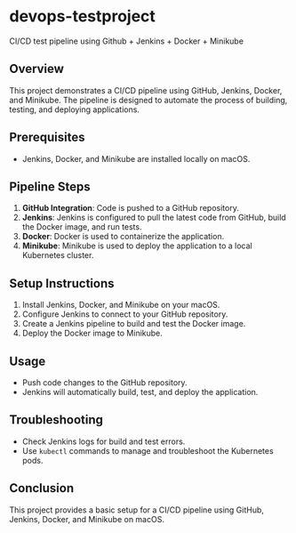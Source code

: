 # devops-testproject
CI/CD test pipeline using Github + Jenkins + Docker + Minikube

## Overview
This project demonstrates a CI/CD pipeline using GitHub, Jenkins, Docker, and Minikube. The pipeline is designed to automate the process of building, testing, and deploying applications.

## Prerequisites
- Jenkins, Docker, and Minikube are installed locally on macOS.

## Pipeline Steps
1. **GitHub Integration**: Code is pushed to a GitHub repository.
2. **Jenkins**: Jenkins is configured to pull the latest code from GitHub, build the Docker image, and run tests.
3. **Docker**: Docker is used to containerize the application.
4. **Minikube**: Minikube is used to deploy the application to a local Kubernetes cluster.

## Setup Instructions
1. Install Jenkins, Docker, and Minikube on your macOS.
2. Configure Jenkins to connect to your GitHub repository.
3. Create a Jenkins pipeline to build and test the Docker image.
4. Deploy the Docker image to Minikube.

## Usage
- Push code changes to the GitHub repository.
- Jenkins will automatically build, test, and deploy the application.

## Troubleshooting
- Check Jenkins logs for build and test errors.
- Use `kubectl` commands to manage and troubleshoot the Kubernetes pods.

## Conclusion
This project provides a basic setup for a CI/CD pipeline using GitHub, Jenkins, Docker, and Minikube on macOS.
